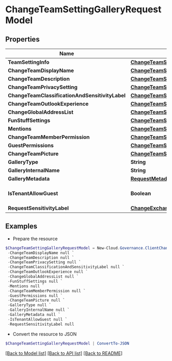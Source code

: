 # ChangeTeamSettingGalleryRequestModel
## Properties

Name | Type | Description | Notes
------------ | ------------- | ------------- | -------------
**TeamSettingInfo** | [**ChangeTeamSettingGalleryRequestModelTeamSettingInfo**](ChangeTeamSettingGalleryRequestModelTeamSettingInfo.md) |  | [optional] 
**ChangeTeamDisplayName** | [**ChangeTeamSettingGalleryRequestModelChangeTeamDisplayName**](ChangeTeamSettingGalleryRequestModelChangeTeamDisplayName.md) |  | [optional] 
**ChangeTeamDescription** | [**ChangeTeamSettingGalleryRequestModelChangeTeamDescription**](ChangeTeamSettingGalleryRequestModelChangeTeamDescription.md) |  | [optional] 
**ChangeTeamPrivacySetting** | [**ChangeTeamSettingGalleryRequestModelChangeTeamPrivacySetting**](ChangeTeamSettingGalleryRequestModelChangeTeamPrivacySetting.md) |  | [optional] 
**ChangeTeamClassificationAndSensitivityLabel** | [**ChangeTeamSettingGalleryRequestModelChangeTeamClassificationAndSensitivityLabel**](ChangeTeamSettingGalleryRequestModelChangeTeamClassificationAndSensitivityLabel.md) |  | [optional] 
**ChangeTeamOutlookExperience** | [**ChangeTeamSettingGalleryRequestModelChangeTeamOutlookExperience**](ChangeTeamSettingGalleryRequestModelChangeTeamOutlookExperience.md) |  | [optional] 
**ChangeGlobalAddressList** | [**ChangeTeamSettingGalleryRequestModelChangeGlobalAddressList**](ChangeTeamSettingGalleryRequestModelChangeGlobalAddressList.md) |  | [optional] 
**FunStuffSettings** | [**ChangeTeamSettingGalleryRequestModelFunStuffSettings**](ChangeTeamSettingGalleryRequestModelFunStuffSettings.md) |  | [optional] 
**Mentions** | [**ChangeTeamSettingGalleryRequestModelMentions**](ChangeTeamSettingGalleryRequestModelMentions.md) |  | [optional] 
**ChangeTeamMemberPermission** | [**ChangeTeamSettingGalleryRequestModelChangeTeamMemberPermission**](ChangeTeamSettingGalleryRequestModelChangeTeamMemberPermission.md) |  | [optional] 
**GuestPermissions** | [**ChangeTeamSettingGalleryRequestModelGuestPermissions**](ChangeTeamSettingGalleryRequestModelGuestPermissions.md) |  | [optional] 
**ChangeTeamPicture** | [**ChangeTeamSettingGalleryRequestModelChangeTeamPicture**](ChangeTeamSettingGalleryRequestModelChangeTeamPicture.md) |  | [optional] 
**GalleryType** | **String** |  | [optional] 
**GalleryInternalName** | **String** |  | [optional] 
**GalleryMetadata** | [**RequestMetadata[]**](RequestMetadata.md) |  | [optional] 
**IsTenantAllowGuest** | **Boolean** |  | [optional] [default to $false]
**RequestSensitivityLabel** | [**ChangeExchangeResourceMembershipGalleryRequestModelRequestSensitivityLabel**](ChangeExchangeResourceMembershipGalleryRequestModelRequestSensitivityLabel.md) |  | [optional] 

## Examples

- Prepare the resource
```powershell
$ChangeTeamSettingGalleryRequestModel = New-Cloud.Governance.ClientChangeTeamSettingGalleryRequestModel  -TeamSettingInfo null `
 -ChangeTeamDisplayName null `
 -ChangeTeamDescription null `
 -ChangeTeamPrivacySetting null `
 -ChangeTeamClassificationAndSensitivityLabel null `
 -ChangeTeamOutlookExperience null `
 -ChangeGlobalAddressList null `
 -FunStuffSettings null `
 -Mentions null `
 -ChangeTeamMemberPermission null `
 -GuestPermissions null `
 -ChangeTeamPicture null `
 -GalleryType null `
 -GalleryInternalName null `
 -GalleryMetadata null `
 -IsTenantAllowGuest null `
 -RequestSensitivityLabel null
```

- Convert the resource to JSON
```powershell
$ChangeTeamSettingGalleryRequestModel | ConvertTo-JSON
```

[[Back to Model list]](../README.md#documentation-for-models) [[Back to API list]](../README.md#documentation-for-api-endpoints) [[Back to README]](../README.md)

